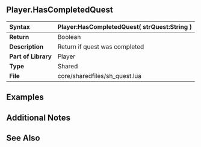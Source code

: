 ## Player.HasCompletedQuest ##

| **Syntax** | Player:HasCompletedQuest( strQuest:String ) |
|:-----------|:--------------------------------------------|
| **Return** | Boolean |
| **Description** | Return if quest was completed |
| **Part of Library** | Player |
| **Type** | Shared |
| **File** | core/sharedfiles/sh\_quest.lua |

## Examples ##

## Additional Notes ##

## See Also ##